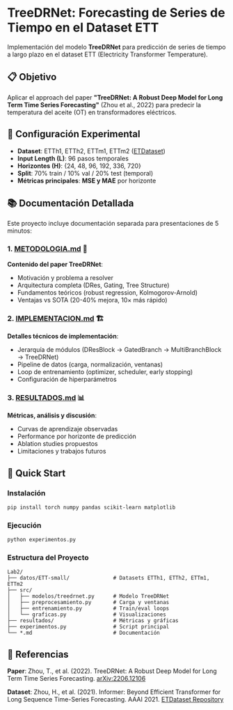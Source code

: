 # TreeDRNet: Forecasting de Series de Tiempo en el Dataset ETT

Implementación del modelo **TreeDRNet** para predicción de series de tiempo a largo plazo en el dataset ETT (Electricity Transformer Temperature).

## 📋 Objetivo

Aplicar el approach del paper **"TreeDRNet: A Robust Deep Model for Long Term Time Series Forecasting"** (Zhou et al., 2022) para predecir la temperatura del aceite (OT) en transformadores eléctricos.

## 🎯 Configuración Experimental

- **Dataset**: ETTh1, ETTh2, ETTm1, ETTm2 ([ETDataset](https://github.com/zhouhaoyi/ETDataset))
- **Input Length (L)**: 96 pasos temporales
- **Horizontes (H)**: {24, 48, 96, 192, 336, 720}
- **Split**: 70% train / 10% val / 20% test (temporal)
- **Métricas principales**: **MSE y MAE** por horizonte

## 📚 Documentación Detallada

Este proyecto incluye documentación separada para presentaciones de 5 minutos:

### 1. [METODOLOGIA.md](METODOLOGIA.md) 📄
**Contenido del paper TreeDRNet**:
- Motivación y problema a resolver
- Arquitectura completa (DRes, Gating, Tree Structure)
- Fundamentos teóricos (robust regression, Kolmogorov-Arnold)
- Ventajas vs SOTA (20-40% mejora, 10× más rápido)

### 2. [IMPLEMENTACION.md](IMPLEMENTACION.md) 🏗️
**Detalles técnicos de implementación**:
- Jerarquía de módulos (DResBlock → GatedBranch → MultiBranchBlock → TreeDRNet)
- Pipeline de datos (carga, normalización, ventanas)
- Loop de entrenamiento (optimizer, scheduler, early stopping)
- Configuración de hiperparámetros

### 3. [RESULTADOS.md](RESULTADOS.md) 📊
**Métricas, análisis y discusión**:
- Curvas de aprendizaje observadas
- Performance por horizonte de predicción
- Ablation studies propuestos
- Limitaciones y trabajos futuros

## 🚀 Quick Start

### Instalación
```bash
pip install torch numpy pandas scikit-learn matplotlib
```

### Ejecución
```bash
python experimentos.py
```

### Estructura del Proyecto
```
Lab2/
├── datos/ETT-small/              # Datasets ETTh1, ETTh2, ETTm1, ETTm2
├── src/
│   ├── modelos/treedrnet.py      # Modelo TreeDRNet
│   ├── preprocesamiento.py       # Carga y ventanas
│   ├── entrenamiento.py          # Train/eval loops
│   └── graficas.py               # Visualizaciones
├── resultados/                   # Métricas y gráficas
├── experimentos.py               # Script principal
└── *.md                          # Documentación
```

## 📖 Referencias

**Paper**: Zhou, T., et al. (2022). TreeDRNet: A Robust Deep Model for Long Term Time Series Forecasting. [arXiv:2206.12106](https://arxiv.org/abs/2206.12106)

**Dataset**: Zhou, H., et al. (2021). Informer: Beyond Efficient Transformer for Long Sequence Time-Series Forecasting. AAAI 2021. [ETDataset Repository](https://github.com/zhouhaoyi/ETDataset)

